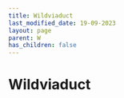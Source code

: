 ```yaml
---
title: Wildviaduct
last_modified_date: 19-09-2023
layout: page
parent: W
has_children: false
---
```


Wildviaduct
===========

